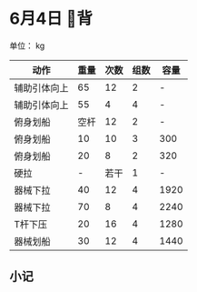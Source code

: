 # 6月4日 背
单位： kg  

| 动作 | 重量 | 次数 | 组数 | 容量 |
| ----- | ----- | ----- | ----- | ----- |
| 辅助引体向上 | 65 | 12 | 2 | - |
| 辅助引体向上 | 55 | 4 | 4 | - |
| 俯身划船 | 空杆 | 12 | 2 | - |
| 俯身划船 | 10 | 10 | 3 | 300 |
| 俯身划船 | 20 | 8 | 2 | 320 |
| 硬拉 | - | 若干 | 1 | - |
| 器械下拉 | 40 | 12 | 4 | 1920 |
| 器械下拉 | 70 | 8 | 4 | 2240 |
| T杆下压 | 20 | 16 | 4 | 1280 |
| 器械划船 | 30 | 12 | 4 | 1440 |

## 小记
